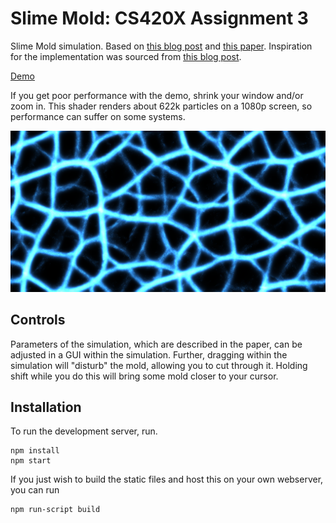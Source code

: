 # Slime Mold: CS420X Assignment 3

Slime Mold simulation. Based on [this blog post](https://sagejenson.com/physarum) and [this paper](https://uwe-repository.worktribe.com/output/980579). Inspiration for the implementation was sourced from [this blog post](https://kaesve.nl/projects/mold/summary.html).

[Demo](https://ollien.github.io/slime-mold/)

If you get poor performance with the demo, shrink your window and/or zoom in. This shader renders about 622k particles on a 1080p screen, so performance can suffer on some systems.

![Image of the simulation](https://raw.githubusercontent.com/ollien/slime-mold/master/screenshot.png?token=AAHOR72ED77AIEZUUPMKXC26LCBN4)

## Controls
Parameters of the simulation, which are described in the paper, can be adjusted in a GUI within the simulation. Further, dragging within the simulation will "disturb" the mold, allowing you to cut through it. Holding shift while you do this will bring some mold closer to your cursor.

## Installation

To run the development server, run.
```
npm install
npm start
```
If you just wish to build the static files and host this on your own webserver, you can run
```
npm run-script build
```

